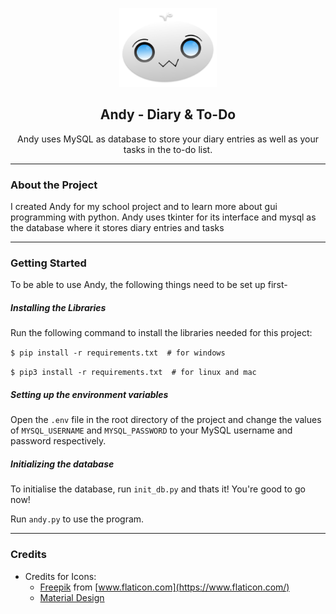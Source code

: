 <p align="center">
	<a href="https://github.com/volt9801/cs-project">
	    <img src="assets/Andy.png" alt="Logo" width="156" height="126">
	</a>

<h2 align="center">Andy - Diary & To-Do</h2>
<p align="center">Andy uses MySQL as database to store your diary entries as well as your tasks in the to-do list.</p>
</p>

---

### About the Project
I created Andy for my school project and to learn more about gui programming with python. Andy uses tkinter for its interface and mysql as the database where it stores diary entries and tasks

---

### Getting Started
To be able to use Andy, the following things need to be set up first-

##### Installing the Libraries
Run the following command to install the libraries needed for this project:

`$ pip install -r requirements.txt  # for windows`

`$ pip3 install -r requirements.txt  # for linux and mac`

##### Setting up the environment variables
Open the `.env` file in the root directory of the project and change the values of `MYSQL_USERNAME` and `MYSQL_PASSWORD` to your MySQL username and password respectively.

##### Initializing the database
To initialise the database, run `init_db.py` and thats it! You're good to go now!

Run `andy.py` to use the program.

---

### Credits
+ Credits for Icons:
	+ [Freepik](http://www.freepik.com/) from [www.flaticon.com](https://www.flaticon.com/)
	+ [Material Design](https://material.io/resources/icons)
